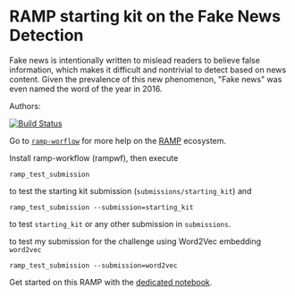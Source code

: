 # RAMP starting kit on the Fake News Detection

Fake news is intentionally written to mislead readers to believe false information, which makes it difficult and nontrivial to detect based on news content. Given the prevalence of this
new phenomenon, "Fake news" was even named the word of the year in 2016.

Authors: 

[![Build Status](https://travis-ci.org/ramp-kits/fake_news.svg?branch=master)](https://travis-ci.org/ramp-kits/fake_news)

Go to [`ramp-worflow`](https://github.com/paris-saclay-cds/ramp-workflow) for more help on the [RAMP](http:www.ramp.studio) ecosystem.

Install ramp-workflow (rampwf), then execute

```
ramp_test_submission
```

to test the starting kit submission (`submissions/starting_kit`) and

```
ramp_test_submission --submission=starting_kit
```

to test `starting_kit` or any other submission in `submissions`.

to test my submission for the challenge using Word2Vec embedding `word2vec` 

```
ramp_test_submission --submission=word2vec
```

Get started on this RAMP with the [dedicated notebook](fake_news_starting_kit.ipynb).


